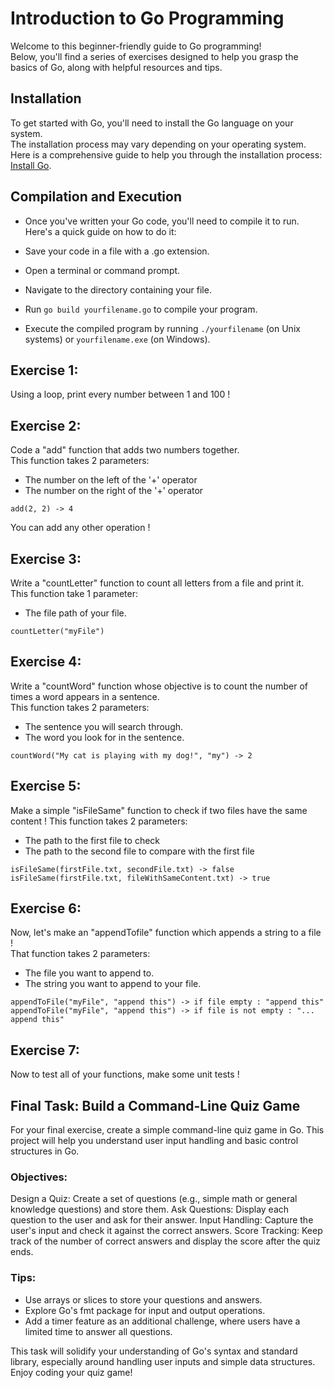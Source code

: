 # Introduction to Go Programming

Welcome to this beginner-friendly guide to Go programming!<br>
Below, you'll find a series of exercises designed to help you grasp the basics of Go, along with helpful resources and tips.


## Installation
To get started with Go, you'll need to install the Go language on your system.<br>
The installation process may vary depending on your operating system. Here is a comprehensive guide to help you through the installation process: [Install Go](https://go.dev/doc/install).


## Compilation and Execution
- Once you've written your Go code, you'll need to compile it to run. Here's a quick guide on how to do it:

- Save your code in a file with a .go extension.
- Open a terminal or command prompt.
- Navigate to the directory containing your file.
- Run ```go build yourfilename.go``` to compile your program.
- Execute the compiled program by running ```./yourfilename``` (on Unix systems) or ```yourfilename.exe``` (on Windows).


## Exercise 1:
Using a loop, print every number between 1 and 100 !


## Exercise 2:
Code a "add" function that adds two numbers together.<br>
This function takes 2 parameters:

- The number on the left of the '+' operator
- The number on the right of the '+' operator<br>

```
add(2, 2) -> 4
```

You can add any other operation !


## Exercise 3:
Write a "countLetter" function to count all letters from a file and print it.<br>
This function take 1 parameter:

- The file path of your file.<br>

```
countLetter("myFile")
```


## Exercise 4:
Write a "countWord" function whose objective is to count the number of times a word appears in a sentence.<br>
This function takes 2 parameters:
- The sentence you will search through.
- The word you look for in the sentence.<br>

```
countWord("My cat is playing with my dog!", "my") -> 2
```


## Exercise 5:
Make a simple "isFileSame" function to check if two files have the same content !
This function takes 2 parameters:<br>
- The path to the first file to check
- The path to the second file to compare with the first file

```
isFileSame(firstFile.txt, secondFile.txt) -> false
isFileSame(firstFile.txt, fileWithSameContent.txt) -> true
```


## Exercise 6:
Now, let's make an "appendTofile" function which appends a string to a file !<br>
That function takes 2 parameters:

- The file you want to append to.
- The string you want to append to your file.

```
appendToFile("myFile", "append this") -> if file empty : "append this"
appendToFile("myFile", "append this") -> if file is not empty : "... append this"
```


## Exercise 7:
Now to test all of your functions, make some unit tests !


## Final Task: Build a Command-Line Quiz Game
For your final exercise, create a simple command-line quiz game in Go. This project will help you understand user input handling and basic control structures in Go.

### Objectives:
Design a Quiz: Create a set of questions (e.g., simple math or general knowledge questions) and store them.
Ask Questions: Display each question to the user and ask for their answer.
Input Handling: Capture the user's input and check it against the correct answers.
Score Tracking: Keep track of the number of correct answers and display the score after the quiz ends.

### Tips:
- Use arrays or slices to store your questions and answers.
- Explore Go's fmt package for input and output operations.
- Add a timer feature as an additional challenge, where users have a limited time to answer all questions.
  
This task will solidify your understanding of Go's syntax and standard library, especially around handling user inputs and simple data structures.<br>Enjoy coding your quiz game!
